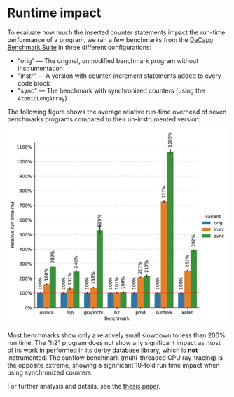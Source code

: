 # Runtime impact
To evaluate how much the inserted counter statements impact the run-time performance of a program,
we ran a few benchmarks from the [DaCapo Benchmark Suite](https://dacapobench.sourceforge.net/)
in three different configurations:

- "orig" — The original, unmodified benchmark program without instrumentation
- "instr" — A version with counter-increment statements added to every code block
- "sync" — The benchmark with synchronized counters (using the `AtomicLongArray`)

The following figure shows the average relative run-time overhead of seven benchmarks
programs compared to their un-instrumented version:

![Relative runtime overhead in the DaCapo benchmarks](screenshots/runtime-impact.png)

Most benchmarks show only a relatively small slowdown to less than 200% run time.
The "h2" program does not show any significant impact as most of its work in performed
in its derby database library, which is **not** instrumented.
The sunflow benchmark (multi-threaded CPU ray-tracing) is the opposite extreme,
showing a significant 10-fold run time impact when using synchronized counters.

For further analysis and details, see the [thesis paper](https://ssw.jku.at/Teaching/MasterTheses/JavaProfiler/Thesis.pdf).
